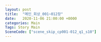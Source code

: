 ```yaml
---
layout: post
title:  "메인_회상_001~012장"
date:   2020-11-06 21:00:00 +0000
categories: Main
Tags: Story Main
SceneCode: ["scene_skip_cp001-012_q1_s10"]
---
```

